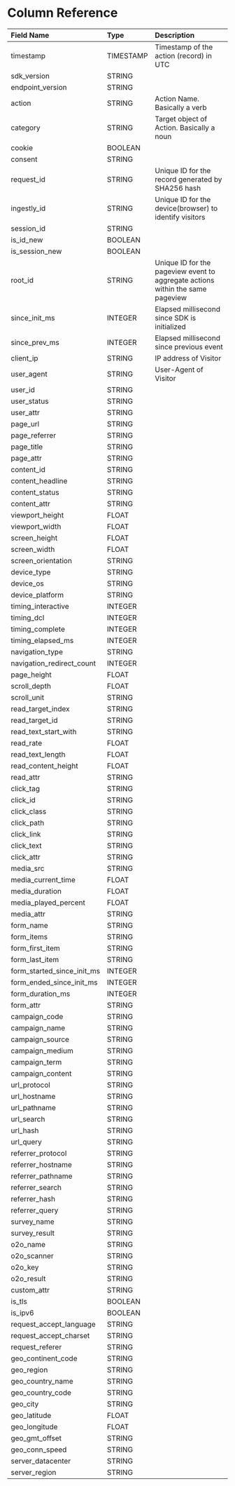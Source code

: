 # Column Reference

|Field Name|Type|Description|
|:----|:----|:----|
|timestamp|TIMESTAMP|Timestamp of the action (record) in UTC|
|sdk_version|STRING||
|endpoint_version|STRING||
|action|STRING|Action Name. Basically a verb|
|category|STRING|Target object of Action. Basically a noun|
|cookie|BOOLEAN||
|consent|STRING||
|request_id|STRING|Unique ID for the record generated by SHA256 hash|
|ingestly_id|STRING|Unique ID for the device(browser) to identify visitors|
|session_id|STRING||
|is_id_new|BOOLEAN||
|is_session_new|BOOLEAN||
|root_id|STRING|Unique ID for the pageview event to aggregate actions within the same pageview|
|since_init_ms|INTEGER|Elapsed millisecond since SDK is initialized|
|since_prev_ms|INTEGER|Elapsed millisecond since previous event|
|client_ip|STRING|IP address of Visitor|
|user_agent|STRING|User-Agent of Visitor|
|user_id|STRING||
|user_status|STRING||
|user_attr|STRING||
|page_url|STRING||
|page_referrer|STRING||
|page_title|STRING||
|page_attr|STRING||
|content_id|STRING||
|content_headline|STRING||
|content_status|STRING||
|content_attr|STRING||
|viewport_height|FLOAT||
|viewport_width|FLOAT||
|screen_height|FLOAT||
|screen_width|FLOAT||
|screen_orientation|STRING||
|device_type|STRING||
|device_os|STRING||
|device_platform|STRING||
|timing_interactive|INTEGER||
|timing_dcl|INTEGER||
|timing_complete|INTEGER||
|timing_elapsed_ms|INTEGER||
|navigation_type|STRING||
|navigation_redirect_count|INTEGER||
|page_height|FLOAT||
|scroll_depth|FLOAT||
|scroll_unit|STRING||
|read_target_index|STRING||
|read_target_id|STRING||
|read_text_start_with|STRING||
|read_rate|FLOAT||
|read_text_length|FLOAT||
|read_content_height|FLOAT||
|read_attr|STRING||
|click_tag|STRING||
|click_id|STRING||
|click_class|STRING||
|click_path|STRING||
|click_link|STRING||
|click_text|STRING||
|click_attr|STRING||
|media_src|STRING||
|media_current_time|FLOAT||
|media_duration|FLOAT||
|media_played_percent|FLOAT||
|media_attr|STRING||
|form_name|STRING||
|form_items|STRING||
|form_first_item|STRING||
|form_last_item|STRING||
|form_started_since_init_ms|INTEGER||
|form_ended_since_init_ms|INTEGER||
|form_duration_ms|INTEGER||
|form_attr|STRING||
|campaign_code|STRING||
|campaign_name|STRING||
|campaign_source|STRING||
|campaign_medium|STRING||
|campaign_term|STRING||
|campaign_content|STRING||
|url_protocol|STRING||
|url_hostname|STRING||
|url_pathname|STRING||
|url_search|STRING||
|url_hash|STRING||
|url_query|STRING||
|referrer_protocol|STRING||
|referrer_hostname|STRING||
|referrer_pathname|STRING||
|referrer_search|STRING||
|referrer_hash|STRING||
|referrer_query|STRING||
|survey_name|STRING||
|survey_result|STRING||
|o2o_name|STRING||
|o2o_scanner|STRING||
|o2o_key|STRING||
|o2o_result|STRING||
|custom_attr|STRING||
|is_tls|BOOLEAN||
|is_ipv6|BOOLEAN||
|request_accept_language|STRING||
|request_accept_charset|STRING||
|request_referer|STRING||
|geo_continent_code|STRING||
|geo_region|STRING||
|geo_country_name|STRING||
|geo_country_code|STRING||
|geo_city|STRING||
|geo_latitude|FLOAT||
|geo_longitude|FLOAT||
|geo_gmt_offset|STRING||
|geo_conn_speed|STRING||
|server_datacenter|STRING||
|server_region|STRING||
